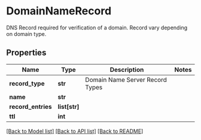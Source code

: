 # DomainNameRecord

DNS Record required for verification of a domain. Record vary depending on domain type.
## Properties
Name | Type | Description | Notes
------------ | ------------- | ------------- | -------------
**record_type** | **str** | Domain Name Server Record Types | 
**name** | **str** |  | 
**record_entries** | **list[str]** |  | 
**ttl** | **int** |  | 

[[Back to Model list]](../README#documentation-for-models) [[Back to API list]](../README#documentation-for-api-endpoints) [[Back to README]](../README)


